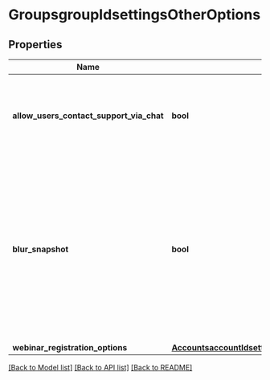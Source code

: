 # GroupsgroupIdsettingsOtherOptions

## Properties
Name | Type | Description | Notes
------------ | ------------- | ------------- | -------------
**allow_users_contact_support_via_chat** | **bool** | Whether to display the Zoom help badge on the bottom-right of the page. | [optional] 
**blur_snapshot** | **bool** | Whether iOS blurs the screenshot in the task switcher when multiple apps are open. Android hides the screenshot in the system-level list of recent apps. | [optional] 
**webinar_registration_options** | [**AccountsaccountIdsettingsOtherOptionsWebinarRegistrationOptions**](AccountsaccountIdsettingsOtherOptionsWebinarRegistrationOptions.md) |  | [optional] 

[[Back to Model list]](../README.md#documentation-for-models) [[Back to API list]](../README.md#documentation-for-api-endpoints) [[Back to README]](../README.md)

